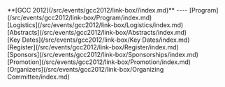 <div class='linkbox'>
**[GCC 2012](/src/events/gcc2012/link-box//index.md)**
----
[Program](/src/events/gcc2012/link-box/Program/index.md)<br />
[Logistics](/src/events/gcc2012/link-box/Logistics/index.md)<br />
[Abstracts](/src/events/gcc2012/link-box/Abstracts/index.md)<br />
[Key Dates](/src/events/gcc2012/link-box/Key Dates/index.md)<br />
[Register](/src/events/gcc2012/link-box/Register/index.md)<br />
[Sponsors](/src/events/gcc2012/link-box/Sponsorships/index.md)<br />
[Promotion](/src/events/gcc2012/link-box/Promotion/index.md)<br />
[Organizers](/src/events/gcc2012/link-box/Organizing Committee/index.md)<br />
</div>
